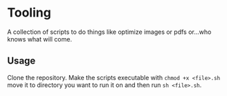 # Tooling

A collection of scripts to do things like optimize images or pdfs or...who knows what will come.

## Usage

Clone the repository. Make the scripts executable with `chmod +x <file>.sh` move it to directory you want to run it on and then run `sh <file>.sh`.
